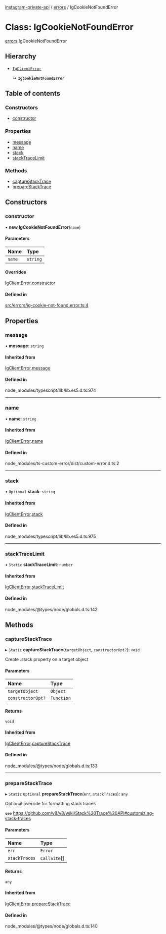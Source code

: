 [instagram-private-api](../../README.md) / [errors](../../modules/errors.md) / IgCookieNotFoundError

# Class: IgCookieNotFoundError

[errors](../../modules/errors.md).IgCookieNotFoundError

## Hierarchy

- [`IgClientError`](IgClientError.md)

  ↳ **`IgCookieNotFoundError`**

## Table of contents

### Constructors

- [constructor](IgCookieNotFoundError.md#constructor)

### Properties

- [message](IgCookieNotFoundError.md#message)
- [name](IgCookieNotFoundError.md#name)
- [stack](IgCookieNotFoundError.md#stack)
- [stackTraceLimit](IgCookieNotFoundError.md#stacktracelimit)

### Methods

- [captureStackTrace](IgCookieNotFoundError.md#capturestacktrace)
- [prepareStackTrace](IgCookieNotFoundError.md#preparestacktrace)

## Constructors

### constructor

• **new IgCookieNotFoundError**(`name`)

#### Parameters

| Name | Type |
| :------ | :------ |
| `name` | `string` |

#### Overrides

[IgClientError](IgClientError.md).[constructor](IgClientError.md#constructor)

#### Defined in

[src/errors/ig-cookie-not-found.error.ts:4](https://github.com/Nerixyz/instagram-private-api/blob/b3351b9/src/errors/ig-cookie-not-found.error.ts#L4)

## Properties

### message

• **message**: `string`

#### Inherited from

[IgClientError](IgClientError.md).[message](IgClientError.md#message)

#### Defined in

node_modules/typescript/lib/lib.es5.d.ts:974

___

### name

• **name**: `string`

#### Inherited from

[IgClientError](IgClientError.md).[name](IgClientError.md#name)

#### Defined in

node_modules/ts-custom-error/dist/custom-error.d.ts:2

___

### stack

• `Optional` **stack**: `string`

#### Inherited from

[IgClientError](IgClientError.md).[stack](IgClientError.md#stack)

#### Defined in

node_modules/typescript/lib/lib.es5.d.ts:975

___

### stackTraceLimit

▪ `Static` **stackTraceLimit**: `number`

#### Inherited from

[IgClientError](IgClientError.md).[stackTraceLimit](IgClientError.md#stacktracelimit)

#### Defined in

node_modules/@types/node/globals.d.ts:142

## Methods

### captureStackTrace

▸ `Static` **captureStackTrace**(`targetObject`, `constructorOpt?`): `void`

Create .stack property on a target object

#### Parameters

| Name | Type |
| :------ | :------ |
| `targetObject` | `Object` |
| `constructorOpt?` | `Function` |

#### Returns

`void`

#### Inherited from

[IgClientError](IgClientError.md).[captureStackTrace](IgClientError.md#capturestacktrace)

#### Defined in

node_modules/@types/node/globals.d.ts:133

___

### prepareStackTrace

▸ `Static` `Optional` **prepareStackTrace**(`err`, `stackTraces`): `any`

Optional override for formatting stack traces

**`see`** https://github.com/v8/v8/wiki/Stack%20Trace%20API#customizing-stack-traces

#### Parameters

| Name | Type |
| :------ | :------ |
| `err` | `Error` |
| `stackTraces` | `CallSite`[] |

#### Returns

`any`

#### Inherited from

[IgClientError](IgClientError.md).[prepareStackTrace](IgClientError.md#preparestacktrace)

#### Defined in

node_modules/@types/node/globals.d.ts:140
